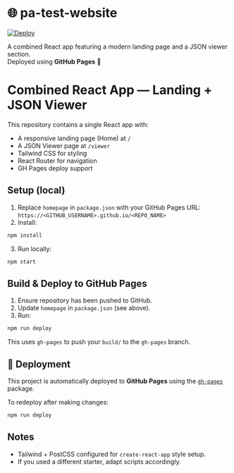 # 🌐 pa-test-website

[![Deploy](https://img.shields.io/badge/Live_Site-View%20Now-2ea44f?style=for-the-badge)](https://pawansinghpks01.github.io/pa-test-website/)

A combined React app featuring a modern landing page and a JSON viewer section.  
Deployed using **GitHub Pages** 🚀

# Combined React App — Landing + JSON Viewer

This repository contains a single React app with:
- A responsive landing page (Home) at `/`
- A JSON Viewer page at `/viewer`
- Tailwind CSS for styling
- React Router for navigation
- GH Pages deploy support

## Setup (local)
1. Replace `homepage` in `package.json` with your GitHub Pages URL: `https://<GITHUB_USERNAME>.github.io/<REPO_NAME>`
2. Install:

```bash
npm install
```

3. Run locally:

```bash
npm start
```

## Build & Deploy to GitHub Pages
1. Ensure repository has been pushed to GitHub.
2. Update `homepage` in `package.json` (see above).
3. Run:

```bash
npm run deploy
```

This uses `gh-pages` to push your `build/` to the `gh-pages` branch.

## 🚀 Deployment

This project is automatically deployed to **GitHub Pages** using the [`gh-pages`](https://www.npmjs.com/package/gh-pages) package.

To redeploy after making changes:
```bash
npm run deploy
```

## Notes
- Tailwind + PostCSS configured for `create-react-app` style setup.
- If you used a different starter, adapt scripts accordingly.
